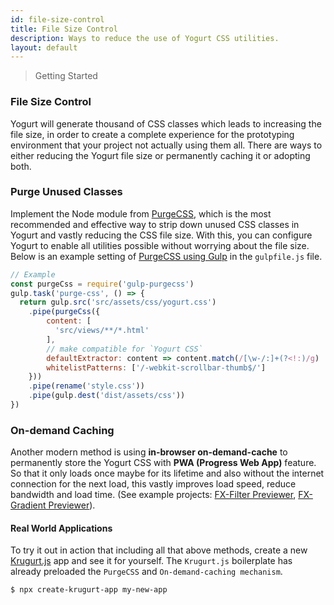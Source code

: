 ```yaml
---
id: file-size-control
title: File Size Control
description: Ways to reduce the use of Yogurt CSS utilities.
layout: default
---
```


> Getting Started

### File Size Control

Yogurt will generate thousand of CSS classes which leads to increasing the file size, in order to create a complete experience for the prototyping environment that your project not actually using them all. There are ways to either reducing the Yogurt file size or permanently caching it or adopting both.

### Purge Unused Classes

Implement the Node module from [PurgeCSS](https://purgecss.com/), which is the most recommended and effective way to strip down unused CSS classes in Yogurt and vastly reducing the CSS file size. With this, you can configure Yogurt to enable all utilities possible without worrying about the file size. Below is an example setting of [PurgeCSS using Gulp](https://purgecss.com/plugins/gulp.html) in the `gulpfile.js` file.

```js
// Example
const purgeCss = require('gulp-purgecss')
gulp.task('purge-css', () => {
  return gulp.src('src/assets/css/yogurt.css')
    .pipe(purgeCss({
        content: [
          'src/views/**/*.html'
        ],
        // make compatible for `Yogurt CSS`
        defaultExtractor: content => content.match(/[\w-/:]+(?<!:)/g) || [],
        whitelistPatterns: ['/-webkit-scrollbar-thumb$/']
    }))
    .pipe(rename('style.css'))
    .pipe(gulp.dest('dist/assets/css'))
})
```

### On-demand Caching

Another modern method is using **in-browser on-demand-cache** to permanently store the Yogurt CSS with **PWA (Progress Web App)** feature. So that it only loads once maybe for its lifetime and also without the internet connection for the next load, this vastly improves load speed, reduce bandwidth and load time. (See example projects: [FX-Filter Previewer](https://fx-filter-previewer.netlify.com/), [FX-Gradient Previewer](https://fx-gradient-previewer.netlify.com/)).

#### Real World Applications

To try it out in action that including all that above methods, create a new [Krugurt.js](https://github.com/loouislow81/krugurt) app and see it for yourself. The `Krugurt.js` boilerplate has already preloaded the `PurgeCSS` and `On-demand-caching mechanism`.

```bash
$ npx create-krugurt-app my-new-app
```



